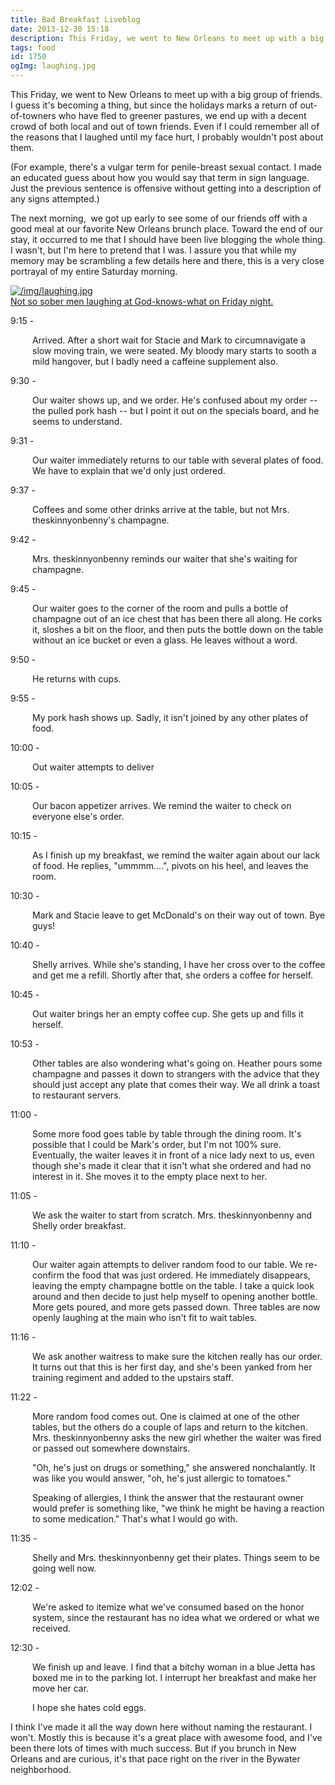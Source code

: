 ```yaml
---
title: Bad Breakfast Liveblog
date: 2013-12-30 15:18
description: This Friday, we went to New Orleans to meet up with a big group of friends.  I guess it's becoming a thing, but since the holidays marks a return of out-of-towners who have fled to greener pastures, we end up with a decent crowd of both local and out of town friends.  Even if I could remember all of the reasons that I laughed until my face hurt, I probably wouldn't post about them.  
tags: food
id: 1750
ogImg: laughing.jpg
---
```

This Friday, we went to New Orleans to meet up with a big group of friends.  I guess it's becoming a thing, but since the holidays marks a return of out-of-towners who have fled to greener pastures, we end up with a decent crowd of both local and out of town friends.  Even if I could remember all of the reasons that I laughed until my face hurt, I probably wouldn't post about them.  

(For example, there's a vulgar term for penile-breast sexual contact.  I made an educated guess about how you would say that term in sign language.  Just the previous sentence is offensive without getting into a description of any signs attempted.)

The next morning, <span class="spanEndPreview">&nbsp;</span>we got up early to see some of our friends off with a good meal at our favorite New Orleans brunch place.  Toward the end of our stay, it occurred to me that I should have been live blogging the whole thing.  I wasn't, but I'm here to pretend that I was.  I assure you that while my memory may be scrambling a few details here and there, this is a very close portrayal of my entire Saturday morning.

<a class="lightview alignright" href="/img/laughing.jpg" data-lightview-caption="Not so sober men laughing at God-knows-what on Friday night.
" data-lightview-group="group1" ><img src="/img/laughing.jpg" alt="/img/laughing.jpg"><br><span class="caption">Not so sober men laughing at God-knows-what on Friday night.
</span></a>

9:15 - 

<div style="margin-left:2.5em;">Arrived.  After a short wait for Stacie and Mark to circumnavigate a slow moving train, we were seated.  My bloody mary starts to sooth a mild hangover, but I badly need a caffeine supplement also.
</div>

9:30 - 

<div style="margin-left:2.5em;">Our waiter shows up, and we order.  He's confused about my order -- the pulled pork hash -- but I point it out on the specials board, and he seems to understand.</div>

9:31 -

<div style="margin-left:2.5em;">Our waiter immediately returns to our table with several plates of food.  We have to explain that we'd only just ordered.</div>

9:37 - 

<div style="margin-left:2.5em;">Coffees and some other drinks arrive at the table, but not Mrs. theskinnyonbenny's champagne.</div>

9:42 -

<div style="margin-left:2.5em;">Mrs. theskinnyonbenny reminds our waiter that she's waiting for champagne.</div>

9:45 -

<div style="margin-left:2.5em;">Our waiter goes to the corner of the room and pulls a bottle of champagne out of an ice chest that has been there all along.  He corks it, sloshes a bit on the floor, and then puts the bottle down on the table without an ice bucket or even a glass.  He leaves without a word.</div>

9:50 - 

<div style="margin-left:2.5em;">He returns with cups.</div>

9:55 - 

<div style="margin-left:2.5em;">My pork hash shows up.  Sadly, it isn't joined by any other plates of food.</div>

10:00 - 

<div style="margin-left:2.5em;">Out waiter attempts to deliver</div>

10:05 -

<div style="margin-left:2.5em;">Our bacon appetizer arrives.  We remind the waiter to check on everyone else's order.</div>

10:15 - 

<div style="margin-left:2.5em;">As I finish up my breakfast, we remind the waiter again about our lack of food.  He replies, "ummmm....", pivots on his heel, and leaves the room.</div>

10:30 - 

<div style="margin-left:2.5em;">Mark and Stacie leave to get McDonald's on their way out of town.  Bye guys!</div>

10:40 -

<div style="margin-left:2.5em;">Shelly arrives.  While she's standing, I have her cross over to the coffee and get me a refill.  Shortly after that, she orders a coffee for herself.</div>

10:45 - 

<div style="margin-left:2.5em;">Out waiter brings her an empty coffee cup.  She gets up and fills it herself.</div>

10:53 -

<div style="margin-left:2.5em;">Other tables are also wondering what's going on.  Heather pours some champagne and passes it down to strangers with the advice that they should just accept any plate that comes their way.  We all drink a toast to restaurant servers.</div>

11:00 - 

<div style="margin-left:2.5em;">Some more food goes table by table through the dining room.  It's possible that I could be Mark's order, but I'm not 100% sure.  Eventually, the waiter leaves it in front of a nice lady next to us, even though she's made it clear that it isn't what she ordered and had no interest in it.  She moves it to the empty place next to her.</div>

11:05 -

<div style="margin-left:2.5em;">We ask the waiter to start from scratch.  Mrs. theskinnyonbenny and Shelly order breakfast.</div>

11:10 -

<div style="margin-left:2.5em;">Our waiter again attempts to deliver random food to our table.  We re-confirm the food that was just ordered.  He immediately disappears, leaving the empty champagne bottle on the table.  I take a quick look around and then decide to just help myself to opening another bottle.  More gets poured, and more gets passed down.  Three tables are now openly laughing at the main who isn't fit to wait tables.</div>

11:16 - 

<div style="margin-left:2.5em;">We ask another waitress to make sure the kitchen really has our order.  It turns out that this is her first day, and she's been yanked from her training regiment and added to the upstairs staff.  </div>

11:22 - 

<div style="margin-left:2.5em;">More random food comes out.  One is claimed at one of the other tables, but the others do a couple of laps and return to the kitchen.  Mrs. theskinnyonbenny asks the new girl whether the waiter was fired or passed out somewhere downstairs.

"Oh, he's just on drugs or something," she answered nonchalantly.  It was like you would answer, "oh, he's just allergic to tomatoes."

Speaking of allergies, I think the answer that the restaurant owner would prefer is something like, "we think he might be having a reaction to some medication."  That's what I would go with.</div>

11:35 - 

<div style="margin-left:2.5em;">Shelly and Mrs. theskinnyonbenny get their plates.  Things seem to be going well now.</div>

12:02 - 

<div style="margin-left:2.5em;">We're asked to itemize what we've consumed based on the honor system, since the restaurant has no idea what we ordered or what we received.</div>

12:30 -

<div style="margin-left:2.5em;">We finish up and leave.  I find that a bitchy woman in a blue Jetta has boxed me in to the parking lot.  I interrupt her breakfast and make her move her car.  

I hope she hates cold eggs.</div>

I think I've made it all the way down here without naming the restaurant.  I won't.  Mostly this is because it's a great place with awesome food, and I've been there lots of times with much success.  But if you brunch in New Orleans and are curious, it's that pace right on the river in the Bywater neighborhood.